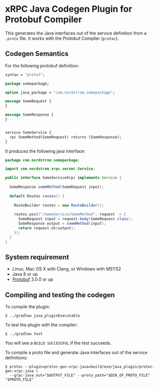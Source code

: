 xRPC Java Codegen Plugin for Protobuf Compiler
==============================================

This generates the Java interfaces out of the service definition from a
`.proto` file. It works with the Protobuf Compiler (``protoc``).

## Codegen Semantics
For the following protobuf definition:

```protobuf
syntax = "proto3";

package somepackage;

option java_package = "com.nordstrom.somepackage";

message SomeRequest {
}

message SomeResponse {
}


service SomeService {
  rpc SomeMethod(SomeRequest) returns (SomeResponse);
}

```

It produces the following java interface:
```java
package com.nordstrom.somepackage;

import com.nordstrom.xrpc.server.Service;

public interface SomeServiceXrpc implements Service {
  
  SomeResponse someMethod(SomeRequest input);
  
  default Routes routes() {
    
    RouteBuilder routes = new RouteBuilder();
    
    routes.post("/SomeService/SomeMethod", request -> {
      SomeRequest input = request.body(SomeRequest.class);
      SomeResponse output = someMethod(input);
      return request.ok(output);
    });
  }
}      
```

## System requirement

* Linux, Mac OS X with Clang, or Windows with MSYS2
* Java 8 or up
* [Protobuf](https://github.com/google/protobuf) 3.0.0 or up

## Compiling and testing the codegen

To compile the plugin:
```
$ ../gradlew java_pluginExecutable
```

To test the plugin with the compiler:
```
$ ../gradlew test
```
You will see a `BUILD SUCCESSFUL` if the test succeeds.

To compile a proto file and generate Java interfaces out of the service definitions:
```
$ protoc --plugin=protoc-gen-xrpc-java=build/exe/java_plugin/protoc-gen-xrpc-java \
  --grpc-java_out="$OUTPUT_FILE" --proto_path="$DIR_OF_PROTO_FILE" "$PROTO_FILE"
```

